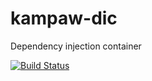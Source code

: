 kampaw-dic
==========

Dependency injection container

[![Build Status](https://travis-ci.org/horsik/kampaw-dic.svg?branch=master)](https://travis-ci.org/horsik/kampaw-dic)
